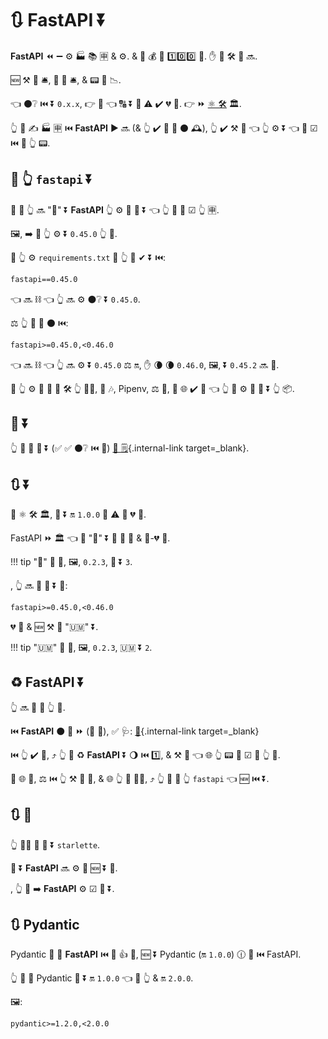 # 🔃 FastAPI ⏬

**FastAPI** ⏪ ➖ ⚙️ 🏭 📚 🈸 &amp; ⚙️. &amp; 💯 💰 🚧 1️⃣0️⃣0️⃣ 💯. ✋️ 🚮 🛠️ 🚚 🔜.

🆕 ⚒ 🚮 🛎, 🐛 🔧 🛎, &amp; 📟 🔁 📉.

👈 ⚫️❔ ⏮️ ⏬ `0.x.x`, 👉 🎨 👈 🔠 ⏬ 💪 ⚠ ✔️ 💔 🔀. 👉 ⏩ <a href="https://semver.org/" class="external-link" target="_blank">⚛ 🛠️</a> 🏛.

👆 💪 ✍ 🏭 🈸 ⏮️ **FastAPI** ▶️️ 🔜 (&amp; 👆 ✔️ 🎲 🔨 ⚫️ 🕰), 👆 ✔️ ⚒ 💭 👈 👆 ⚙️ ⏬ 👈 👷 ☑ ⏮️ 🎂 👆 📟.

## 📌 👆 `fastapi` ⏬

🥇 👜 👆 🔜 "📌" ⏬ **FastAPI** 👆 ⚙️ 🎯 📰 ⏬ 👈 👆 💭 👷 ☑ 👆 🈸.

🖼, ➡️ 💬 👆 ⚙️ ⏬ `0.45.0` 👆 📱.

🚥 👆 ⚙️ `requirements.txt` 📁 👆 💪 ✔ ⏬ ⏮️:

```txt
fastapi==0.45.0
```

👈 🔜 ⛓ 👈 👆 🔜 ⚙️ ⚫️❔ ⏬ `0.45.0`.

⚖️ 👆 💪 📌 ⚫️ ⏮️:

```txt
fastapi>=0.45.0,<0.46.0
```

👈 🔜 ⛓ 👈 👆 🔜 ⚙️ ⏬ `0.45.0` ⚖️ 🔛, ✋️ 🌘 🌘 `0.46.0`, 🖼, ⏬ `0.45.2` 🔜 🚫.

🚥 👆 ⚙️ 🙆 🎏 🧰 🛠️ 👆 👷‍♂, 💖 🎶, Pipenv, ⚖️ 🎏, 👫 🌐 ✔️ 🌌 👈 👆 💪 ⚙️ 🔬 🎯 ⏬ 👆 📦.

## 💪 ⏬

👆 💪 👀 💪 ⏬ (✅ ✅ ⚫️❔ ⏮️ 📰) [🚀 🗒](../release-notes.md){.internal-link target=_blank}.

## 🔃 ⏬

📄 ⚛ 🛠️ 🏛, 🙆 ⏬ 🔛 `1.0.0` 💪 ⚠ 🚮 💔 🔀.

FastAPI ⏩ 🏛 👈 🙆 "🐛" ⏬ 🔀 🐛 🔧 &amp; 🚫-💔 🔀.

!!! tip
     "🐛" 🏁 🔢, 🖼, `0.2.3`, 🐛 ⏬ `3`.

, 👆 🔜 💪 📌 ⏬ 💖:

```txt
fastapi>=0.45.0,<0.46.0
```

💔 🔀 &amp; 🆕 ⚒ 🚮 "🇺🇲" ⏬.

!!! tip
     "🇺🇲" 🔢 🖕, 🖼, `0.2.3`, 🇺🇲 ⏬ `2`.

## ♻ FastAPI ⏬

👆 🔜 🚮 💯 👆 📱.

⏮️ **FastAPI** ⚫️ 📶 ⏩ (👏 💃), ✅ 🩺: [🔬](../tutorial/testing.md){.internal-link target=_blank}

⏮️ 👆 ✔️ 💯, ⤴️ 👆 💪 ♻ **FastAPI** ⏬ 🌖 ⏮️ 1️⃣, &amp; ⚒ 💭 👈 🌐 👆 📟 👷 ☑ 🏃 👆 💯.

🚥 🌐 👷, ⚖️ ⏮️ 👆 ⚒ 💪 🔀, &amp; 🌐 👆 💯 🚶‍♀️, ⤴️ 👆 💪 📌 👆 `fastapi` 👈 🆕 ⏮️ ⏬.

## 🔃 💃

👆 🚫🔜 🚫 📌 ⏬ `starlette`.

🎏 ⏬ **FastAPI** 🔜 ⚙️ 🎯 🆕 ⏬ 💃.

, 👆 💪 ➡️ **FastAPI** ⚙️ ☑ 💃 ⏬.

## 🔃 Pydantic

Pydantic 🔌 💯 **FastAPI** ⏮️ 🚮 👍 💯, 🆕 ⏬ Pydantic (🔛 `1.0.0`) 🕧 🔗 ⏮️ FastAPI.

👆 💪 📌 Pydantic 🙆 ⏬ 🔛 `1.0.0` 👈 👷 👆 &amp; 🔛 `2.0.0`.

🖼:

```txt
pydantic>=1.2.0,<2.0.0
```
